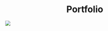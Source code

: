 <h1 align="center">Portfolio</h1>
<img src="![home](https://user-images.githubusercontent.com/86244795/192358741-dee38c09-9b22-4d22-a55c-91c7a9632018.png)">
